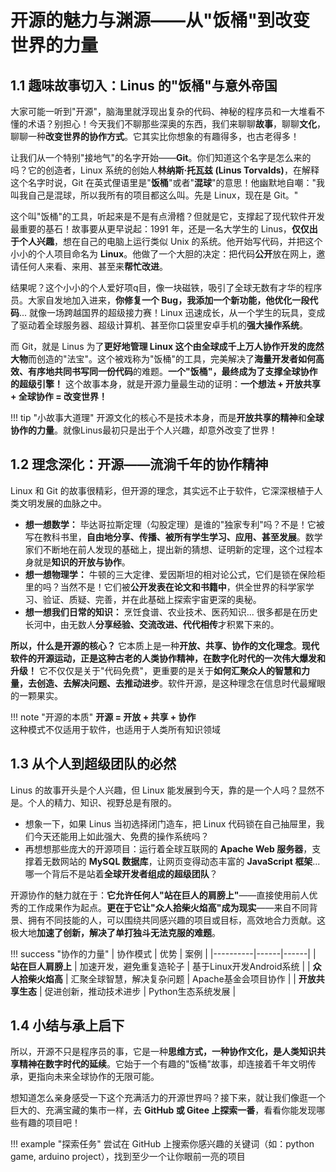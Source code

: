 # 开源的魅力与渊源——从"饭桶"到改变世界的力量

## 1.1 趣味故事切入：Linus 的"饭桶"与意外帝国

大家可能一听到"开源"，脑海里就浮现出复杂的代码、神秘的程序员和一大堆看不懂的术语？别担心！今天我们不聊那些深奥的东西，我们来聊聊**故事**，聊聊**文化**，聊聊一种**改变世界的协作方式**。它其实比你想象的有趣得多，也古老得多！

让我们从一个特别"接地气"的名字开始——**Git**。你们知道这个名字是怎么来的吗？它的创造者，Linux 系统的创始人**林纳斯·托瓦兹 (Linus Torvalds)**，在解释这个名字时说，Git 在英式俚语里是"**饭桶**"或者"**混球**"的意思！他幽默地自嘲："我叫我自己是混球，所以我所有的项目都这么叫。先是 Linux，现在是 Git。"

这个叫"饭桶"的工具，听起来是不是有点滑稽？但就是它，支撑起了现代软件开发最重要的基石！故事要从更早说起：1991 年，还是一名大学生的 Linus，**仅仅出于个人兴趣**，想在自己的电脑上运行类似 Unix 的系统。他开始写代码，并把这个小小的个人项目命名为 **Linux**。他做了一个大胆的决定：把代码**公开**放在网上，邀请任何人来看、来用、甚至来**帮忙改进**。

结果呢？这个小小的个人爱好项q目，像一块磁铁，吸引了全球无数有才华的程序员。大家自发地加入进来，**你修复一个 Bug，我添加一个新功能，他优化一段代码**... 就像一场跨越国界的超级接力赛！Linux 迅速成长，从一个学生的玩具，变成了驱动着全球服务器、超级计算机、甚至你口袋里安卓手机的**强大操作系统**。

而 Git，就是 Linus 为了**更好地管理 Linux 这个由全球成千上万人协作开发的庞然大物**而创造的"法宝"。这个被戏称为"饭桶"的工具，完美解决了**海量开发者如何高效、有序地共同书写同一份代码**的难题。**一个"饭桶"，最终成为了支撑全球协作的超级引擎！** 这个故事本身，就是开源力量最生动的证明：**一个想法 + 开放共享 + 全球协作 = 改变世界！**

!!! tip "小故事大道理"
    开源文化的核心不是技术本身，而是**开放共享的精神**和**全球协作的力量**。就像Linus最初只是出于个人兴趣，却意外改变了世界！

## 1.2 理念深化：开源——流淌千年的协作精神

Linux 和 Git 的故事很精彩，但开源的理念，其实远不止于软件，它深深根植于人类文明发展的血脉之中。

* **想一想数学：** 毕达哥拉斯定理（勾股定理）是谁的"独家专利"吗？不是！它被写在教科书里，**自由地分享、传播、被所有学生学习、应用、甚至发展**。数学家们不断地在前人发现的基础上，提出新的猜想、证明新的定理，这个过程本身就是**知识的开放与协作**。
* **想一想物理学：** 牛顿的三大定律、爱因斯坦的相对论公式，它们是锁在保险柜里的吗？当然不是！它们被**公开发表在论文和书籍中**，供全世界的科学家学习、验证、质疑、完善，并在此基础上探索宇宙更深的奥秘。
* **想一想我们日常的知识：** 烹饪食谱、农业技术、医药知识... 很多都是在历史长河中，由无数人**分享经验、交流改进、代代相传**才积累下来的。

**所以，什么是开源的核心？** 它本质上是一种**开放、共享、协作的文化理念**。**现代软件的开源运动，正是这种古老的人类协作精神，在数字化时代的一次伟大爆发和升级！** 它不仅仅是关于"代码免费"，更重要的是关于**如何汇聚众人的智慧和力量，去创造、去解决问题、去推动进步**。软件开源，是这种理念在信息时代最耀眼的一颗果实。

!!! note "开源的本质"
    **开源 = 开放 + 共享 + 协作**  
    这种模式不仅适用于软件，也适用于人类所有知识领域

## 1.3 从个人到超级团队的必然

Linus 的故事开头是个人兴趣，但 Linux 能发展到今天，靠的是一个人吗？显然不是。个人的精力、知识、视野总是有限的。

* 想象一下，如果 Linus 当初选择闭门造车，把 Linux 代码锁在自己抽屉里，我们今天还能用上如此强大、免费的操作系统吗？
* 再想想那些庞大的开源项目：运行着全球互联网的 **Apache Web 服务器**，支撑着无数网站的 **MySQL 数据库**，让网页变得动态丰富的 **JavaScript 框架**... 哪一个背后不是站着**全球开发者组成的超级团队**？

开源协作的魅力就在于：**它允许任何人"站在巨人的肩膀上"**——直接使用前人优秀的工作成果作为起点。**更在于它让"众人拾柴火焰高"成为现实**——来自不同背景、拥有不同技能的人，可以围绕共同感兴趣的项目或目标，高效地合力贡献。这极大地**加速了创新，解决了单打独斗无法克服的难题**。

!!! success "协作的力量"
    | 协作模式 | 优势 | 案例 |
    |----------|------|------|
    | **站在巨人肩膀上** | 加速开发，避免重复造轮子 | 基于Linux开发Android系统 |
    | **众人拾柴火焰高** | 汇聚全球智慧，解决复杂问题 | Apache基金会项目协作 |
    | **开放共享生态** | 促进创新，推动技术进步 | Python生态系统发展 |

## 1.4 小结与承上启下

所以，开源不只是程序员的事，它是一种**思维方式，一种协作文化，是人类知识共享精神在数字时代的延续**。它始于一个有趣的"饭桶"故事，却连接着千年文明传承，更指向未来全球协作的无限可能。

想知道怎么亲身感受一下这个充满活力的开源世界吗？接下来，就让我们像逛一个巨大的、充满宝藏的集市一样，去 **GitHub 或 Gitee 上探索一番**，看看你能发现哪些有趣的项目吧！

!!! example "探索任务"
    尝试在 GitHub 上搜索你感兴趣的关键词（如：python game, arduino project），找到至少一个让你眼前一亮的项目
